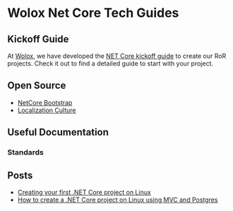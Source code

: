 # Wolox Net Core Tech Guides

## Kickoff Guide

At [Wolox](http://wolox.com.ar), we have developed the [NET Core kickoff guide](./docs/kickoff/README.md) to create our RoR projects. Check it out to find a detailed guide to start with your project.

## Open Source

- [NetCore Bootstrap](https://github.com/wolox/netcore-bootstrap)
- [Localization Culture](https://github.com/Wolox/localization-culture-core)

## Useful Documentation

### Standards

## Posts

- [Creating your first .NET Core project on Linux](https://medium.com/wolox-driving-innovation/how-to-create-your-first-net-e2223dedb74f)
- [How to create a .NET Core project on Linux using MVC and Postgres](https://medium.com/wolox-driving-innovation/create-an-mvc-web-app-in-net-core-30f92cf94a75)
